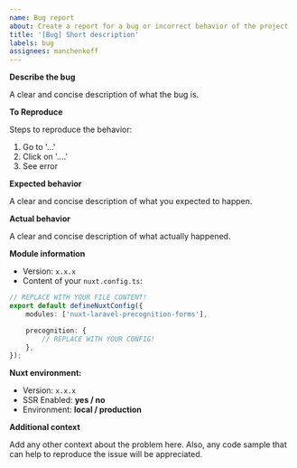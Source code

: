 ```yaml
---
name: Bug report
about: Create a report for a bug or incorrect behavior of the project
title: '[Bug] Short description'
labels: bug
assignees: manchenkoff
---
```


**Describe the bug**

A clear and concise description of what the bug is.

**To Reproduce**

Steps to reproduce the behavior:

1. Go to '...'
2. Click on '....'
3. See error

**Expected behavior**

A clear and concise description of what you expected to happen.

**Actual behavior**

A clear and concise description of what actually happened.

**Module information**

-   Version: `x.x.x`
-   Content of your `nuxt.config.ts`:

```typescript
// REPLACE WITH YOUR FILE CONTENT!
export default defineNuxtConfig({
    modules: ['nuxt-laravel-precognition-forms'],

    precognition: {
        // REPLACE WITH YOUR CONFIG!
    },
});
```

**Nuxt environment:**

-   Version: `x.x.x`
-   SSR Enabled: **yes / no**
-   Environment: **local / production**

**Additional context**

Add any other context about the problem here.
Also, any code sample that can help to reproduce the issue will be appreciated.
